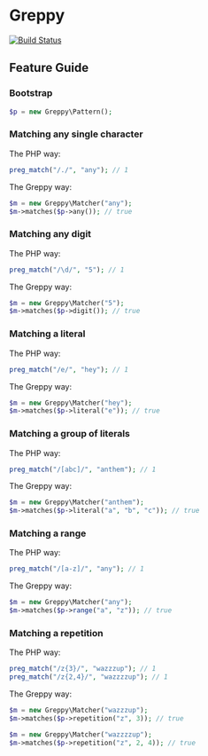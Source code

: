 Greppy
==================
[![Build Status](https://travis-ci.org/drgomesp/Greppy.svg?branch=master)](https://travis-ci.org/drgomesp/Greppy)

Feature Guide
-------------

### Bootstrap

```php
$p = new Greppy\Pattern();
```

### Matching any single character

The PHP way:
```php
preg_match("/./", "any"); // 1
```
The Greppy way:
```php
$m = new Greppy\Matcher("any");
$m->matches($p->any()); // true
```

### Matching any digit

The PHP way:
```php
preg_match("/\d/", "5"); // 1
```
The Greppy way:
```php
$m = new Greppy\Matcher("5");
$m->matches($p->digit()); // true
```

### Matching a literal

The PHP way:
```php
preg_match("/e/", "hey"); // 1
```
The Greppy way:
```php
$m = new Greppy\Matcher("hey");
$m->matches($p->literal("e")); // true
```

### Matching a group of literals

The PHP way:
```php
preg_match("/[abc]/", "anthem"); // 1
```
The Greppy way:
```php
$m = new Greppy\Matcher("anthem");
$m->matches($p->literal("a", "b", "c")); // true
```

### Matching a range

The PHP way:
```php
preg_match("/[a-z]/", "any"); // 1
```
The Greppy way:
```php
$m = new Greppy\Matcher("any");
$m->matches($p->range("a", "z")); // true
```

### Matching a repetition

The PHP way:
```php
preg_match("/z{3}/", "wazzzup"); // 1
preg_match("/z{2,4}/", "wazzzzup"); // 1
```
The Greppy way:
```php
$m = new Greppy\Matcher("wazzzup");
$m->matches($p->repetition("z", 3)); // true

$m = new Greppy\Matcher("wazzzzup"); 
$m->matches($p->repetition("z", 2, 4)); // true
```
